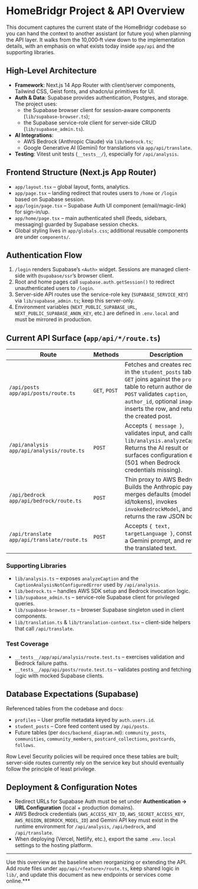 # HomeBridgr Project & API Overview

This document captures the current state of the HomeBridgr codebase so you can hand the context to another assistant (or future you) when planning the API layer. It walks from the 10,000‑ft view down to the implementation details, with an emphasis on what exists today inside `app/api` and the supporting libraries.

## High-Level Architecture

- **Framework**: Next.js 14 App Router with client/server components, Tailwind CSS, Geist fonts, and shadcn/ui primitives for UI.
- **Auth & Data**: Supabase provides authentication, Postgres, and storage. The project uses:
  - the Supabase browser client for session-aware components (`lib/supabase-browser.ts`);
  - the Supabase service-role client for server-side CRUD (`lib/supabase_admin.ts`).
- **AI Integrations**:
  - AWS Bedrock (Anthropic Claude) via `lib/bedrock.ts`;
  - Google Generative AI (Gemini) for translations via `app/api/translate`.
- **Testing**: Vitest unit tests (`__tests__/`), especially for `/api/analysis`.

## Frontend Structure (Next.js App Router)

- `app/layout.tsx` – global layout, fonts, analytics.
- `app/page.tsx` – landing redirect that routes users to `/home` or `/login` based on Supabase session.
- `app/login/page.tsx` – Supabase Auth UI component (email/magic-link) for sign-in/up.
- `app/home/page.tsx` – main authenticated shell (feeds, sidebars, messaging) guarded by Supabase session checks.
- Global styling lives in `app/globals.css`; additional reusable components are under `components/`.

## Authentication Flow

1. `/login` renders Supabase’s `<Auth>` widget. Sessions are managed client-side with `@supabase/ssr`’s browser client.
2. Root and home pages call `supabase.auth.getSession()` to redirect unauthenticated users to `/login`.
3. Server-side API routes use the service-role key (`SUPABASE_SERVICE_KEY`) via `lib/supabase_admin.ts`; keep this server-only.
4. Environment variables (`NEXT_PUBLIC_SUPABASE_URL`, `NEXT_PUBLIC_SUPABASE_ANON_KEY`, etc.) are defined in `.env.local` and must be mirrored in production.

## Current API Surface (`app/api/*/route.ts`)

| Route | Methods | Description | Key Dependencies |
| --- | --- | --- | --- |
| `/api/posts`<br/>`app/api/posts/route.ts` | `GET`, `POST` | Fetches and creates records in the `student_posts` table. `GET` joins against the `profiles` table to return author details. `POST` validates `caption`, `author_id`, optional `image_url`, inserts the row, and returns the created post. | `lib/supabase_admin.ts` (service client) |
| `/api/analysis`<br/>`app/api/analysis/route.ts` | `POST` | Accepts `{ message }`, validates input, and calls `lib/analysis.analyzeCaption`. Returns the AI result or surfaces configuration errors (501 when Bedrock credentials missing). | `lib/analysis.ts` (wraps Bedrock) |
| `/api/bedrock`<br/>`app/api/bedrock/route.ts` | `POST` | Thin proxy to AWS Bedrock. Builds the Anthropic payload, merges defaults (model id/tokens), invokes `invokeBedrockModel`, and returns the raw JSON body. | `lib/bedrock.ts` |
| `/api/translate`<br/>`app/api/translate/route.ts` | `POST` | Accepts `{ text, targetLanguage }`, constructs a Gemini prompt, and returns the translated text. | `@google/generative-ai`, `process.env.GEMINI_API_KEY` |

### Supporting Libraries

- `lib/analysis.ts` – exposes `analyzeCaption` and the `CaptionAnalysisNotConfiguredError` used by `/api/analysis`.
- `lib/bedrock.ts` – handles AWS SDK setup and Bedrock invocation logic.
- `lib/supabase_admin.ts` – service-role Supabase client for privileged queries.
- `lib/supabase-browser.ts` – browser Supabase singleton used in client components.
- `lib/translation.ts` & `lib/translation-context.tsx` – client-side helpers that call `/api/translate`.

### Test Coverage

- `__tests__/app/api/analysis/route.test.ts` – exercises validation and Bedrock failure paths.
- `__tests__/app/api/posts/route.test.ts` – validates posting and fetching logic with mocked Supabase clients.

## Database Expectations (Supabase)

Referenced tables from the codebase and docs:

- `profiles` – User profile metadata keyed by `auth.users.id`.
- `student_posts` – Core feed content used by `/api/posts`.
- Future tables (per `docs/backend_diagram.md`): `community_posts`, `communities`, `community_members`, `postcard_collections`, `postcards`, `follows`.

Row Level Security policies will be required once these tables are built; server-side routes currently rely on the service key but should eventually follow the principle of least privilege.

## Deployment & Configuration Notes

- Redirect URLs for Supabase Auth must be set under **Authentication → URL Configuration** (local + production domains).
- AWS Bedrock credentials (`AWS_ACCESS_KEY_ID`, `AWS_SECRET_ACCESS_KEY`, `AWS_REGION`, `BEDROCK_MODEL_ID`) and Gemini API key must exist in the runtime environment for `/api/analysis`, `/api/bedrock`, and `/api/translate`.
- When deploying (Vercel, Netlify, etc.), export the same `.env.local` settings to the hosting platform.

---

Use this overview as the baseline when reorganizing or extending the API. Add route files under `app/api/<feature>/route.ts`, keep shared logic in `lib/`, and update this document as new endpoints or services come online.***
